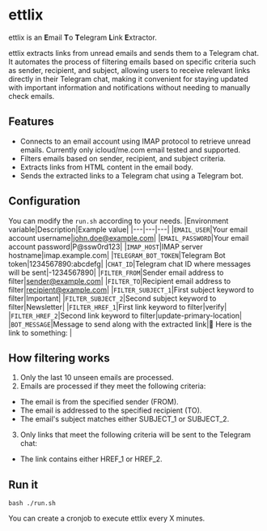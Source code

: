 # ettlix
ettlix is an **E**mail **T**o **T**elegram **L**ink **E**xtractor.

ettlix extracts links from unread emails and sends them to a Telegram chat. It automates the process of filtering emails based on specific criteria such as sender, recipient, and subject, allowing users to receive relevant links directly in their Telegram chat, making it convenient for staying updated with important information and notifications without needing to manually check emails.


## Features

- Connects to an email account using IMAP protocol to retrieve unread emails. Currently only icloud/me.com email tested and supported.
- Filters emails based on sender, recipient, and subject criteria.
- Extracts links from HTML content in the email body.
- Sends the extracted links to a Telegram chat using a Telegram bot.

## Configuration
You can modify the `run.sh` according to your needs.
|Environment variable|Description|Example value|
|---|---|---|
|`EMAIL_USER`|Your email account username|john.doe@example.com|
|`EMAIL_PASSWORD`|Your email account password|P@ssw0rd123|
|`IMAP_HOST`|IMAP server hostname|imap.example.com|
|`TELEGRAM_BOT_TOKEN`|Telegram Bot token|1234567890:abcdefg|
|`CHAT_ID`|Telegram chat ID where messages will be sent|-1234567890|
|`FILTER_FROM`|Sender email address to filter|sender@example.com|
|`FILTER_TO`|Recipient email address to filter|recipient@example.com|
|`FILTER_SUBJECT_1`|First subject keyword to filter|Important|
|`FILTER_SUBJECT_2`|Second subject keyword to filter|Newsletter|
|`FILTER_HREF_1`|First link keyword to filter|verify|
|`FILTER_HREF_2`|Second link keyword to filter|update-primary-location|
|`BOT_MESSAGE`|Message to send along with the extracted link|🤖 Here is the link to something: |

## How filtering works
1. Only the last 10 unseen emails are processed.
2. Emails are processed if they meet the following criteria:
  - The email is from the specified sender (FROM).
  - The email is addressed to the specified recipient (TO).
  - The email's subject matches either SUBJECT_1 or SUBJECT_2.
3. Only links that meet the following criteria will be sent to the Telegram chat:
  - The link contains either HREF_1 or HREF_2.

## Run it
```
bash ./run.sh
```
You can create a cronjob to execute ettlix every X minutes.
